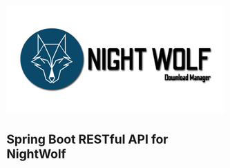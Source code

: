 ![banner](https://raw.githubusercontent.com/baamu/rest-api/master/resources/Banner.png)

# Spring Boot RESTful API for NightWolf
